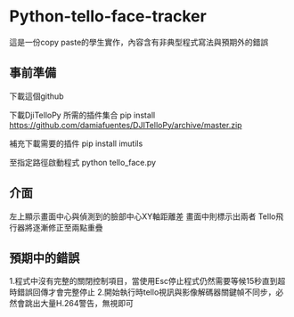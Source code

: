# Python-tello-face-tracker
這是一份copy paste的學生實作，內容含有非典型程式寫法與預期外的錯誤



## 事前準備
下載這個github

下載DjiTelloPy 所需的插件集合
pip install https://github.com/damiafuentes/DJITelloPy/archive/master.zip

補充下載需要的插件
pip install imutils

至指定路徑啟動程式
python tello_face.py

## 介面
左上顯示畫面中心與偵測到的臉部中心XY軸距離差
畫面中則標示出兩者
Tello飛行器將逐漸修正至兩點重疊

## 預期中的錯誤
1.程式中沒有完整的關閉控制項目，當使用Esc停止程式仍然需要等候15秒直到超時錯誤回傳才會完整停止
2.開始執行時tello視訊與影像解碼器關鍵幀不同步，必然會跳出大量H.264警告，無視即可
